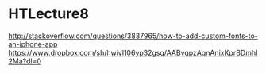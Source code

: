 # HTLecture8
http://stackoverflow.com/questions/3837965/how-to-add-custom-fonts-to-an-iphone-app
https://www.dropbox.com/sh/hwivl106yp32gsq/AABvqpzAqnAnixKprBDmhI2Ma?dl=0 
